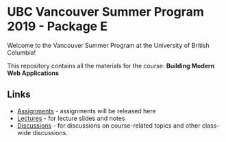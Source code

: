 # UBC Vancouver Summer Program 2019 - Package E

Welcome to the Vancouver Summer Program at the University of British Columbia!

This repository contains all the materials for the course: **Building Modern Web Applications**

## Links

* [Assignments](https://github.com/ubp-vsp19/classroom/tree/master/assignments) - assignments will be released here
* [Lectures](https://github.com/ubp-vsp19/classroom/tree/master/lectures) - for lecture slides and notes
* [Discussions](https://github.com/orgs/ubc-vsp19/teams/everyone) - for discussions on course-related topics and other class-wide discussions.
